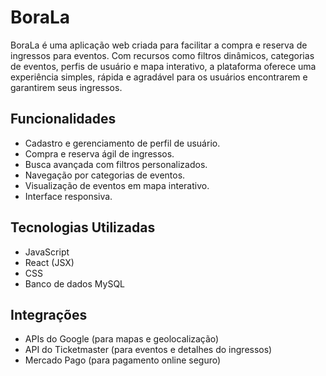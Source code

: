 # BoraLa

BoraLa é uma aplicação web criada para facilitar a compra e reserva de ingressos para eventos. Com recursos como filtros dinâmicos, categorias de eventos, perfis de usuário e mapa interativo, a plataforma oferece uma experiência simples, rápida e agradável para os usuários encontrarem e garantirem seus ingressos.

## Funcionalidades

- Cadastro e gerenciamento de perfil de usuário.
- Compra e reserva ágil de ingressos.
- Busca avançada com filtros personalizados.
- Navegação por categorias de eventos.
- Visualização de eventos em mapa interativo.
- Interface responsiva.

## Tecnologias Utilizadas

- JavaScript
- React (JSX)
- CSS
- Banco de dados MySQL

## Integrações

- APIs do Google (para mapas e geolocalização)
- API do Ticketmaster (para eventos e detalhes do ingressos)
- Mercado Pago (para pagamento online seguro)
